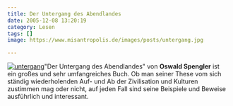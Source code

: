 ```yaml
---
title: Der Untergang des Abendlandes
date: 2005-12-08 13:20:19
category: Lesen
tags: []
image: https://www.misantropolis.de/images/posts/untergang.jpg

---
```


[![](http://www.misantropolis.de/wp-content/uploads/2008/04/untergang.jpg "untergang")](http://www.misantropolis.de/wp-content/uploads/2008/04/untergang.jpg)"Der Untergang des Abendlandes" von **Oswald Spengler** ist ein großes und sehr umfangreiches Buch. Ob man seiner These vom sich ständig wiederholenden Auf- und Ab der Zivilisation und Kulturen zustimmen mag oder nicht, auf jeden Fall sind seine Beispiele und Beweise ausführlich und interessant.
